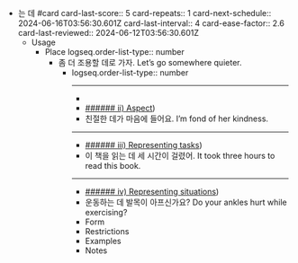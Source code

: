 - 는 데 #card
  card-last-score:: 5
  card-repeats:: 1
  card-next-schedule:: 2024-06-16T03:56:30.601Z
  card-last-interval:: 4
  card-ease-factor:: 2.6
  card-last-reviewed:: 2024-06-12T03:56:30.601Z
	- Usage
		- Place
		  logseq.order-list-type:: number
			- 좀 더 조용할 데로 가자.
			  Let’s go somewhere quieter.
				- logseq.order-list-type:: number
					- ---
					-
					- [###### ii) Aspect](https://ultimatekorean.com/ukr/054/#uii))
					- 친절한 데가 마음에 들어요.
					  I’m fond of her kindness.
					- ---
					- [###### iii) Representing tasks](https://ultimatekorean.com/ukr/054/#uiii))
					- 이 책을 읽는 데 세 시간이 걸렸어.
					  It took three hours to read this book.
					- ---
					- [###### iv) Representing situations](https://ultimatekorean.com/ukr/054/#uiv))
					- 운동하는 데 발목이 아프신가요?
					  Do your ankles hurt while exercising?
					- Form
					- Restrictions
					- Examples
					- Notes